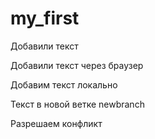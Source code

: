 ﻿# my_first
Добавили текст

Добавили текст через браузер

Добавим текст локально

Текст в новой ветке newbranch

Разрешаем конфликт
